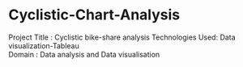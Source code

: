 # Cyclistic-Chart-Analysis
 Project Title    : Cyclistic bike-share analysis
 Technologies Used: Data visualization-Tableau  
 Domain           : Data analysis and Data visualisation

